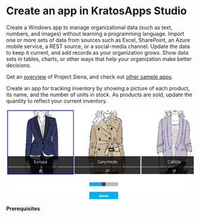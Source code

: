 <properties pageTitle="Create an app in KratosApps" description="Create your first app in KratosApps Studio, including importing data and adding controls" services="kratosapps" authors="AFTOwen"
 />

# Create an app in KratosApps Studio

Create a Windows app to manage organizational data (such as text, numbers, and images) without learning a programming language. Import one or more sets of data from sources such as Excel, SharePoint, an Azure mobile service, a REST source, or a social-media channel. Update the data to keep it current, and add records as your organization grows. Show data sets in tables, charts, or other ways that help your organization make better decisions.

Get an [overview](readme.md) of Project Siena, and check out [other sample apps](readme.md).

Create an app for tracking inventory by showing a picture of each product, its name, and the number of units in stock. As products are sold, update the quantity to reflect your current inventory.

![Final result](./media/kratosapps-tutorial-inventory/final.png)

**Prerequisites**